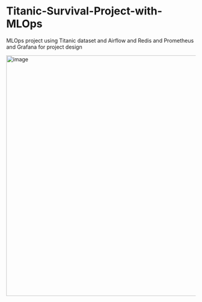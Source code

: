 # Titanic-Survival-Project-with-MLOps
MLOps project using Titanic dataset and Airflow and Redis and Prometheus and Grafana for project design



<img width="1280" height="640" alt="image" src="https://github.com/user-attachments/assets/c1b92f0f-0c8d-4782-b301-6d5f5bac68d7" />
